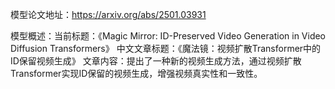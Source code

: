 模型论文地址：https://arxiv.org/abs/2501.03931

模型概述：当前标题：《Magic Mirror: ID-Preserved Video Generation in Video Diffusion Transformers》
中文文章标题：《魔法镜：视频扩散Transformer中的ID保留视频生成》
文章内容：提出了一种新的视频生成方法，通过视频扩散Transformer实现ID保留的视频生成，增强视频真实性和一致性。
